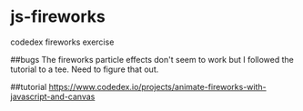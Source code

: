 # js-fireworks

codedex fireworks exercise

##bugs
The fireworks particle effects don't seem to work but I followed the tutorial to a tee. Need to figure that out.

##tutorial
https://www.codedex.io/projects/animate-fireworks-with-javascript-and-canvas
